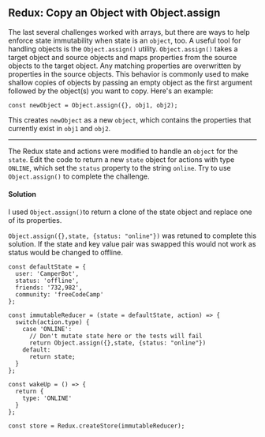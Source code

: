## Redux: Copy an Object with Object.assign

The last several challenges worked with arrays, but there are ways to help enforce state immutability when state is an `object`, too. A useful tool for handling objects is the `Object.assign()` utility. `Object.assign()` takes a target object and source objects and maps properties from the source objects to the target object. Any matching properties are overwritten by properties in the source objects. This behavior is commonly used to make shallow copies of objects by passing an empty object as the first argument followed by the object(s) you want to copy. Here's an example:

```
const newObject = Object.assign({}, obj1, obj2);
```

This creates `newObject` as a new `object`, which contains the properties that currently exist in `obj1` and `obj2`.

------

The Redux state and actions were modified to handle an `object` for the `state`. Edit the code to return a new `state` object for actions with type `ONLINE`, which set the `status` property to the string `online`. Try to use `Object.assign()` to complete the challenge.





#### Solution 

I used `Object.assign()`to return a clone of the state object and replace one of its properties. 

`Object.assign({},state, {status: "online"})`  was retuned to complete this solution. If the state and key value pair was swapped this would not work as status would be changed to offline.  

`````react
const defaultState = {
  user: 'CamperBot',
  status: 'offline',
  friends: '732,982',
  community: 'freeCodeCamp'
};

const immutableReducer = (state = defaultState, action) => {
  switch(action.type) {
    case 'ONLINE':
      // Don't mutate state here or the tests will fail
      return Object.assign({},state, {status: "online"})
    default:
      return state;
  }
};

const wakeUp = () => {
  return {
    type: 'ONLINE'
  }
};

const store = Redux.createStore(immutableReducer);
`````

